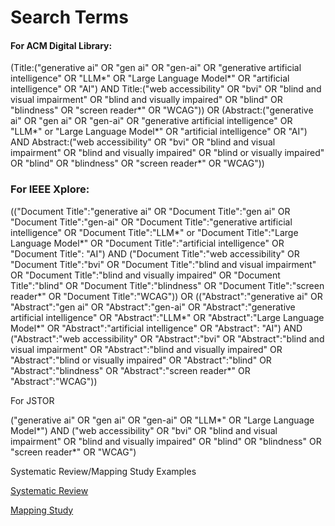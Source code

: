 # Search Terms

#### For ACM Digital Library:

(Title:("generative ai" OR "gen ai" OR "gen-ai" OR "generative artificial intelligence" OR "LLM*" OR "Large Language Model*" OR "artificial intelligence" OR "AI") AND Title:("web accessibility" OR "bvi" OR "blind and visual impairment" OR "blind and visually impaired" OR "blind" OR "blindness" OR "screen reader*" OR "WCAG"))
OR
(Abstract:("generative ai" OR "gen ai" OR "gen-ai" OR "generative artificial intelligence" OR "LLM*" or "Large Language Model*" OR "artificial intelligence" OR "AI") AND Abstract:("web accessibility" OR "bvi" OR "blind and visual impairment" OR "blind and visually impaired" OR "blind or visually impaired" OR "blind" OR "blindness" OR "screen reader*" OR "WCAG"))

### For IEEE Xplore:

(("Document Title":"generative ai" OR "Document Title":"gen ai" OR "Document Title":"gen-ai" OR "Document Title":"generative artificial intelligence" OR "Document Title":"LLM*" or "Document Title":"Large Language Model*" OR "Document Title":"artificial intelligence" OR "Document Title": "AI") AND ("Document Title":"web accessibility" OR "Document Title":"bvi" OR "Document Title":"blind and visual impairment" OR "Document Title":"blind and visually impaired" OR "Document Title":"blind" OR "Document Title":"blindness" OR "Document Title":"screen reader*" OR "Document Title":"WCAG"))
OR
(("Abstract":"generative ai" OR "Abstract":"gen ai" OR "Abstract":"gen-ai" OR "Abstract":"generative artificial intelligence" OR "Abstract":"LLM*" OR "Abstract":"Large Language Model*" OR "Abstract":"artificial intelligence" OR "Abstract": "AI") AND ("Abstract":"web accessibility" OR "Abstract":"bvi" OR "Abstract":"blind and visual impairment" OR "Abstract":"blind and visually impaired" OR "Abstract":"blind or visually impaired" OR "Abstract":"blind" OR "Abstract":"blindness" OR "Abstract":"screen reader*" OR "Abstract":"WCAG"))

For JSTOR

("generative ai" OR "gen ai" OR "gen-ai" OR "LLM*" OR "Large Language Model*") AND ("web accessibility" OR "bvi" OR "blind and visual impairment" OR "blind and visually impaired" OR "blind" OR "blindness" OR "screen reader*" OR "WCAG")


Systematic Review/Mapping Study Examples

[Systematic Review](https://www.frontiersin.org/journals/artificial-intelligence/articles/10.3389/frai.2024.1349668/full#https:/)

[Mapping Study](https://pdf.sciencedirectassets.com/271914/1-s2.0-S0920548925X00040/1-s2.0-S0920548925000844/main.pdf?X-Amz-Security-Token=IQoJb3JpZ2luX2VjEAcaCXVzLWVhc3QtMSJGMEQCIAjCY3B8zQ9N3YuNBmQ2FOSA%2BN%2BnauHJ%2F0%2FBkKEqAI6%2FAiBgkKeO8rtWv07B%2Bz7qAJGZDwcbjOJjZWvSD%2FU1oNnb4Cq7BQiw%2F%2F%2F%2F%2F%2F%2F%2F%2F%2F8BEAUaDDA1OTAwMzU0Njg2NSIMNWyvBOkLuHyOWGk5Ko8F1PcFncFupenDP8dMtwVsaFf6%2BNfBLWeU0M5uK%2BikkUATw3R4vIzTdVZZ8a84ylEVXu8QrOc%2FIB53kyCz2u1sHnNTxlLWwEdZqXwBXQ26ihzUyRGq90JcaTk19P8aw%2BQBTopdcBcaJvp8qBimIQEdhM997JwlNy6BcnolHEG%2B4cAkHrGugVAP16tO5yDWb%2Ft7PMIAkgvvvh7K2fvVPptkaFig4fSUUocjLXDQ%2FoLzkyW5tGuNeTmwcY8460yhi0Io67MAjFyMcuWhqZzXCs281%2BJCK1TDCylDOYnFJxSMrMEAdlA5XPhLr8J%2BZESetAW9cdXlWnmke40%2FnyJXAmNjTHZ399Al%2Bdxgt8pgyeBeTVk3MN3noiaxykd5rUg%2BnC%2BabeuKAU8XJv%2FDgwBbvPuwP6%2FjH1Apv7m6OlRLczEYs04lWbZVpppG8GGoekJGCuKcknIWBXSjJamduKvtRksW3vE3BZQj9kedg8Q0isvLCT2nwGX9513HRKR7xk6dR73KEweDQuWwEHEIfc6Lm2QRhR%2B0ppvqKBXhbLY0sPXcVJvk0D2bdhqrNCw%2BIDjfAKFgunFOXfIOfXaH%2BWUB%2FALoTDycFbZr73J32C07XITf7pvh8YZGG6fs8cynn%2FvSpe%2Fj7iTZZr5oLXfSD3t7b7QDt7cFfiJwvwgYh6V64ydWvg0tGD%2F8u7Jb2DToZ5NxhV9Upr1ReodH9WxIbFTB%2BjjrL9gbUQ%2FF8C%2FNjlB%2F%2BuClpwo1VJbiYCBjx44qtwaYt%2FqS8Ynca%2BYiIgw1zL57tyEiZKwn30OxDdxXyxOcH0JpXubqZhqO79uxTk%2F%2FGadIYGanmtfurTh1wOnEWQsq7iDSiVtsiBgK0KCO6IhlZXZXPTDRiMvHBjqyAa0qS%2B18haxP7nLty4YES3Cc1HKk9WJtnRdCCnSWnaOvc%2BP2qEwDuEBG88X0cHCGN3Zt4ZWR7sTcDp6iPTrNzPdnJ7C1Z5cX8MY1Zww%2Fstf%2BnDnHFshqBwGTFs9m2VIYlHYsfBkopv9F3HiL7po87KANm8DK1%2BYcHiIvJjN64POElFCPY7u4JhT%2BPDxAgsQin%2FLLAjH8gr18HfxZZWz5fWTNTETZjGhIa77%2FpfETRlWa6Po%3D&X-Amz-Algorithm=AWS4-HMAC-SHA256&X-Amz-Date=20251017T235627Z&X-Amz-SignedHeaders=host&X-Amz-Expires=300&X-Amz-Credential=ASIAQ3PHCVTY5M2SKJCJ%2F20251017%2Fus-east-1%2Fs3%2Faws4_request&X-Amz-Signature=167af8ff7fa4758447c4b6faab559c4ee26a6cb605cf5aa784c42ff710714c6b&hash=182c334e026d2d7d610890daa27a795922e639e9d24b2ce65467ece788962e1b&host=68042c943591013ac2b2430a89b270f6af2c76d8dfd086a07176afe7c76c2c61&pii=S0920548925000844&tid=spdf-307d361f-a409-416d-a32e-bcab2ecfd78a&sid=badc1e6899ea944751386b7-13eca5a0b2f8gxrqb&type=client&tsoh=d3d3LnNjaWVuY2VkaXJlY3QuY29t&rh=d3d3LnNjaWVuY2VkaXJlY3QuY29t&ua=04045f5a50540c045c&rr=9903bb920a09e50f&cc=dehttps:/)
